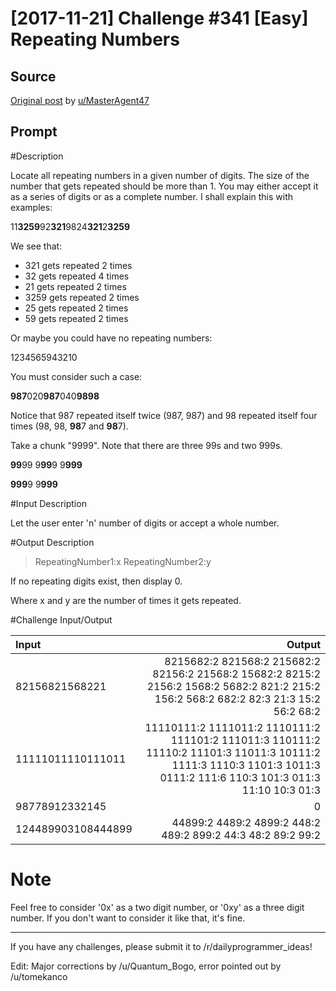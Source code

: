 # [2017-11-21] Challenge #341 [Easy] Repeating Numbers

## Source

[Original post](https://old.reddit.com/r/dailyprogrammer/comments/7eh6k8/20171121_challenge_341_easy_repeating_numbers/) by [u/MasterAgent47](https://old.reddit.com/user/MasterAgent47)

## Prompt

#Description

Locate all repeating numbers in a given number of digits. The size of the number that gets repeated should be more than 1. You may either accept it as a series of digits or as a complete number. I shall explain this with examples:

11**3259**92**321**9824**321**2**3259**

We see that:

+ 321 gets repeated 2 times
+ 32 gets repeated 4 times
+ 21 gets repeated 2 times
+ 3259 gets repeated 2 times
+ 25 gets repeated 2 times
+ 59 gets repeated 2 times

Or maybe you could have no repeating numbers:

1234565943210

You must consider such a case:

**987**020**987**040**9898**

Notice that 987 repeated itself twice (987, 987) and 98 repeated itself four times (98, 98, **98**7 and **98**7).

Take a chunk "9999". Note that there are three 99s and two 999s.

**99**99 9**99**9 9**999**

**999**9 9**999**

#Input Description

Let the user enter 'n' number of digits or accept a whole number.

#Output Description

> RepeatingNumber1:x RepeatingNumber2:y

If no repeating digits exist, then display 0.

Where x and y are the number of times it gets repeated.

#Challenge Input/Output

Input | Output
:--|--:
82156821568221 | 8215682:2 821568:2 215682:2 82156:2 21568:2 15682:2 8215:2 2156:2 1568:2 5682:2 821:2 215:2 156:2 568:2 682:2 82:3 21:3 15:2 56:2 68:2
11111011110111011 | 11110111:2 1111011:2 1110111:2 111101:2 111011:3 110111:2 11110:2 11101:3 11011:3 10111:2 1111:3 1110:3 1101:3 1011:3 0111:2 111:6 110:3 101:3 011:3 11:10 10:3 01:3
98778912332145 | 0
124489903108444899 | 44899:2 4489:2 4899:2 448:2 489:2 899:2 44:3 48:2 89:2 99:2

# Note

Feel free to consider '0x' as a two digit number, or '0xy' as a three digit number. If you don't want to consider it like that, it's fine.

-----------------------------------------------------------------

If you have any challenges, please submit it to /r/dailyprogrammer_ideas!


Edit: Major corrections by /u/Quantum_Bogo, error pointed out by /u/tomekanco

